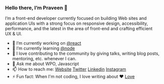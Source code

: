### Hello there, I’m Praveen 👋

I’m a front-end developer currently focused on building Web sites and application UIs with a strong focus on responsive design, accessibility, performance, and the latest in the area of front-end and crafting efficient UX & UI.

- 🔭 I’m currently working on <a href="https://reactjs.org/">@react</a>
- 🌱 I’m currently learning <a href="https://nodejs.org/en/">@node</a>
- 👯 I love contributing to the community by giving talks, writing blog posts, mentoring, etc. whenever I can.
- 💬 Ask me about WPO, Javascript
- 📫 How to reach me: <a href="https://praveenpal.in/">Website</a> <a href="https://twitter.com/PraveenPal4232">Twitter</a>  <a href="https://www.linkedin.com/in/praveenpal4232/">Linkedin</a>  <a href="https://www.instagram.com/praveenpal4232/">Instagram</a>  
- ⚡ Fun fact: When I'm not coding, I love writing about ❤️ <a href="https://www.instagram.com/ishqkepaigaam/">Love</a> 
